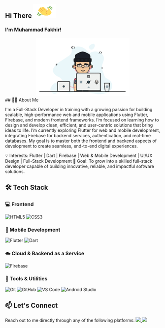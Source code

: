 <h2> Hi There 
    <img src="https://github.com/codewithowais/codewithowais/blob/master/wave.gif" 
         alt="Waving hand animated gif"
         height="45"
         width="75" />
</h2>
<h3> I'm Muhammad Fakhir!</h3>
<div align="center">
 <img src="https://github.com/codewithowais/codewithowais/blob/master/coding.gif" width="60%" loop=infinite alt="Coding Animation">
</div>
## 👨‍💻 About Me

I'm a Full-Stack Developer in training with a growing passion for building scalable, high-performance web and mobile applications using Flutter, Firebase, and modern frontend frameworks. I’m focused on learning how to design and develop clean, efficient, and user-centric solutions that bring ideas to life.
I’m currently exploring Flutter for web and mobile development, integrating Firebase for backend services, authentication, and real-time databases. My goal is to master both the frontend and backend aspects of development to create seamless, end-to-end digital experiences.

💡 Interests: Flutter | Dart | Firebase | Web & Mobile Development | UI/UX Design | Full-Stack Development
🚀 Goal: To grow into a skilled full-stack developer capable of building innovative, reliable, and impactful software solutions.

## 🛠 Tech Stack
### 💻 Frontend
![HTML5](https://img.shields.io/badge/-HTML5-E34F26?style=flat&logo=html5&logoColor=white)
![CSS3](https://img.shields.io/badge/-CSS3-1572B6?style=flat&logo=css3&logoColor=white)

### 📱 Mobile Development
![Flutter](https://img.shields.io/badge/-Flutter-02569B?style=flat&logo=flutter&logoColor=white)
![Dart](https://img.shields.io/badge/-Dart-0175C2?style=flat&logo=dart&logoColor=white)

### ☁️ Cloud & Backend as a Service
![Firebase](https://img.shields.io/badge/-Firebase-FFCA28?style=flat&logo=firebase&logoColor=white)

### 🔧 Tools & Utilities
![Git](https://img.shields.io/badge/-Git-F05032?style=flat&logo=git&logoColor=white)
![GitHub](https://img.shields.io/badge/-GitHub-181717?style=flat&logo=github&logoColor=white)
![VS Code](https://img.shields.io/badge/-VS_Code-007ACC?style=flat&logo=visual-studio-code&logoColor=white)
![Android Studio](https://img.shields.io/badge/-Android_Studio-3DDC84?style=flat&logo=android-studio&logoColor=white)

## 📫 Let's Connect
Reach out to me directly through any of the following platforms:
<a href="https://www.linkedin.com/in/muhammad-fakhir" target="_blank">
    <img src="https://img.shields.io/badge/LinkedIn-0077B5?style=for-the-badge&logo=linkedin&logoColor=white" />
</a>
<a href="mailto:Fakhirjalees9@gmail.com" target="_blank">
    <img src="https://img.shields.io/badge/Gmail-D14836?style=for-the-badge&logo=gmail&logoColor=white" />

    
